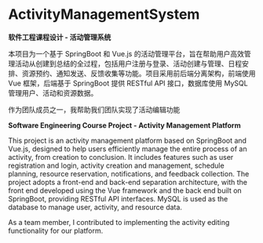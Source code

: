 # ActivityManagementSystem
**软件工程课程设计 - 活动管理系统**

本项目为一个基于 SpringBoot 和 Vue.js 的活动管理平台，旨在帮助用户高效管理活动从创建到总结的全过程，包括用户注册与登录、活动创建与管理、日程安排、资源预约、通知发送、反馈收集等功能。项目采用前后端分离架构，前端使用 Vue 框架，后端基于 SpringBoot 提供 RESTful API 接口，数据库使用 MySQL 管理用户、活动和资源数据。

作为团队成员之一，我帮助我们团队实现了活动编辑功能

**Software Engineering Course Project - Activity Management Platform**  

This project is an activity management platform based on SpringBoot and Vue.js, designed to help users efficiently manage the entire process of an activity, from creation to conclusion. It includes features such as user registration and login, activity creation and management, schedule planning, resource reservation, notifications, and feedback collection. The project adopts a front-end and back-end separation architecture, with the front end developed using the Vue framework and the back end built on SpringBoot, providing RESTful API interfaces. MySQL is used as the database to manage user, activity, and resource data.

As a team member, I contributed to implementing the activity editing functionality for our platform.

